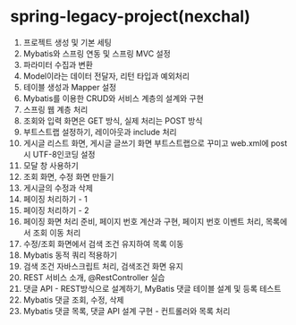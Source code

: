 # spring-legacy-project(nexchal)

1. 프로젝트 생성 및 기본 세팅
2. Mybatis와 스프링 연동 및 스프링 MVC 설정
3. 파라미터 수집과 변환
4. Model이라는 데이터 전달자, 리턴 타입과 예외처리
5. 테이블 생성과 Mapper 설정
6. Mybatis를 이용한 CRUD와 서비스 계층의 설계와 구현
7. 스프링 웹 계층 처리
8. 조회와 입력 화면은 GET 방식, 실제 처리는 POST 방식
9. 부트스트랩 설정하기, 레이아웃과 include 처리
10. 게시글 리스트 화면, 게시글 글쓰기 화면 부트스트랩으로 꾸미고 web.xml에 post시 UTF-8인코딩 설정
11. 모달 창 사용하기
12. 조회 화면, 수정 화면 만들기
13. 게시글의 수정과 삭제
14. 페이징 처리하기 - 1
15. 페이징 처리하기 - 2
16. 페이징 화면 처리 준비, 페이지 번호 계산과 구현, 페이지 번호 이벤트 처리, 목록에서 조회 이동 처리
17. 수정/조회 화면에서 검색 조건 유지하여 목록 이동
18. Mybatis 동적 쿼리 적용하기
19. 검색 조건 자바스크립트 처리, 검색조건 화면 유지
20. REST 서비스 소개, @RestController 실습
21. 댓글 API - REST방식으로 설계하기, MyBatis 댓글 테이블 설계 및 등록 테스트
22. Mybatis 댓글 조회, 수정, 삭제
23. Mybatis 댓글 목록, 댓글 API 설계 구현 - 컨트롤러와 목록 처리